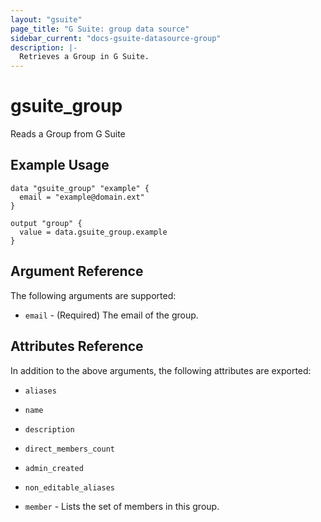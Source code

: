 ```yaml
---
layout: "gsuite"
page_title: "G Suite: group data source"
sidebar_current: "docs-gsuite-datasource-group"
description: |-
  Retrieves a Group in G Suite.
---
```


# gsuite\_group

Reads a Group from G Suite

## Example Usage

```hcl
data "gsuite_group" "example" {
  email = "example@domain.ext"
}

output "group" {
  value = data.gsuite_group.example
}
```

## Argument Reference

The following arguments are supported:

* `email` - (Required) The email of the group.

## Attributes Reference

In addition to the above arguments, the following attributes are exported:

* `aliases`

* `name`

* `description`

* `direct_members_count`

* `admin_created`

* `non_editable_aliases`

* `member` - Lists the set of members in this group.
